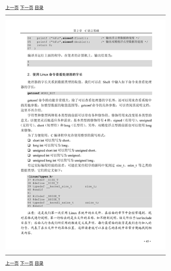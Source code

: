 [上一页](057.md) [下一页](059.md) [目录](../README.md)

***

![058](../images/058.png)

***

[上一页](057.md) [下一页](059.md) [目录](../README.md)
